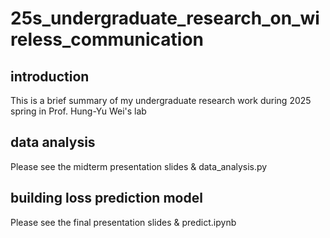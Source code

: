 # 25s_undergraduate_research_on_wireless_communication

## introduction
This is a brief summary of my undergraduate research work during 2025 spring in Prof. Hung-Yu Wei's lab



##  data analysis
    
Please see the midterm presentation slides & data_analysis.py


## building loss prediction model

Please see the final presentation slides & predict.ipynb

